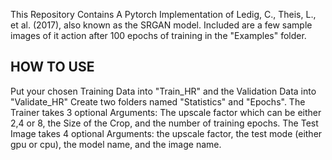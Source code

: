 This Repository Contains A Pytorch Implementation of Ledig, C., Theis, L., et al. (2017), also known as the SRGAN model. Included are a few sample images of it action after 100 epochs of training in the "Examples" folder.

HOW TO USE
------------
Put your chosen Training Data into "Train_HR" and the Validation Data into "Validate_HR"
Create two folders named "Statistics" and "Epochs".
The Trainer takes 3 optional Arguments: The upscale factor which can be either 2,4 or 8, the Size of the Crop, and the number of training epochs.
The Test Image takes 4 optional Arguments: the upscale factor, the test mode (either gpu or cpu), the model name, and the image name.
